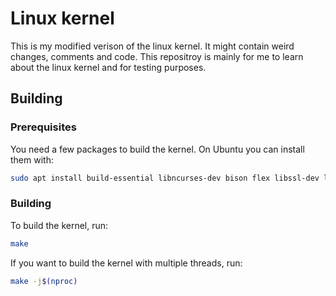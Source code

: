 # Linux kernel

This is my modified verison of the linux kernel. It might contain weird changes, comments and code. This repositroy is mainly for me to learn about the linux kernel and for testing purposes.

## Building

### Prerequisites

You need a few packages to build the kernel. On Ubuntu you can install them with:

```bash
sudo apt install build-essential libncurses-dev bison flex libssl-dev libelf-dev
```

### Building

To build the kernel, run:

```bash
make
```

If you want to build the kernel with multiple threads, run:

```bash
make -j$(nproc)
```

